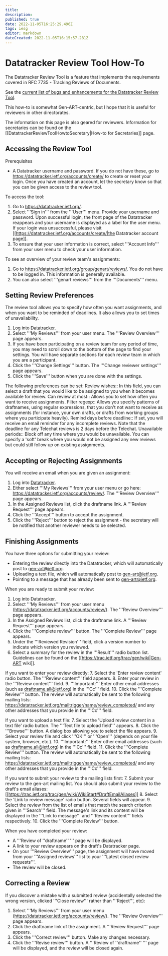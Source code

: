 ```yaml
---
title: 
description: 
published: true
date: 2022-11-05T16:25:29.496Z
tags: iesg
editor: markdown
dateCreated: 2022-11-05T16:15:57.281Z
---
```


# Datatracker Review Tool How-To 

The Datatracker Review Tool is a feature that implements the requirements covered in RFC 7735 - Tracking Reviews of Documents. 

See the [current list of bugs and enhancements for the Datatracker Review Tool](https://github.com/ietf-tools/datatracker).

This how-to is somewhat Gen-ART-centric, but I hope that it is useful for reviewers in other directorates. 

The information on this page is also geared for reviewers. Information for secretaries can be found on the [[DatatrackerReviewToolHowtoSecretary|How-to for Secretaries]] page.


## Accessing the Review Tool

Prerequisites
* A Datatracker username and password. If you do not have these, 
  go to https://datatracker.ietf.org/accounts/create/
  to create or reset your login. Once you have created an account, let the secretary know so that you can be given access to the review tool.

To access the tool:

1. Go to https://datatracker.ietf.org/.
2. Select '''Sign in''' from the '''User''' menu. Provide your username and password. Upon successful login, the front page of the Datatracker reappears and your username is displayed as a label for the user menu. If your login was unsuccessful, please visit [[https://datatracker.ietf.org/accounts/create/|the Datatracker account page]].
3. To ensure that your user information is correct, select '''Account Info''' from your user menu to check your user information.

To see an overview of your review team's assignments:

1. Go to https://datatracker.ietf.org/group/genart/reviews/. You do not have to be logged in. This information is generally available. 
2. You can also select '''genart reviews''' from the '''Documents''' menu. 

## Setting Review Preferences 

The review tool allows you to specify how often you want assignments, and when you want to be reminded of deadlines. It also allows you to set times of unavailability. 

1. Log into [Datatracker](https://datatracker.ietf.org/). 
2. Select '''My Reviews''' from your user menu. The '''Review Overview''' page appears. 
3. If you have been participating on a review team for any period of time, you may need to scroll down to the bottom of the page to find your settings. You will have separate sections for each review team in which you are a participant.  
4. Click the '''Change Settings''' button. The '''Change reviewer settings''' page appears. 
5. Click the '''Save''' button when you are done with the settings. 

The following preferences can be set:
 Review wishes::
  In this field, you can select a draft that you would like to be assigned to you when it becomes available for review. 
 Can review at most::
  Allows you to set how often you want to receive assignments. 
 Filter regexp::
  Allows you specify patterns of draftnames, using regular expressions, that you don't not want to receive as assignments (for instance, your own drafts, or drafts from working groups where you participate heavily). 
 Remind days before deadline::
  If set, you will receive an email reminder for any incomplete reviews. Note that the deadline for any Telechat reviews is 2 days before the Telechat. 
 Unavailable periods::
  Block off any time where you would be unavailable. You can specify a 'soft' break where you would not be assigned any new reviews but could still follow up on existing assignments. 



## Accepting or Rejecting Assignments

You will receive an email when you are given an assignment:

1. Log into [Datatracker](https://datatracker.ietf.org/). 
2. Either select '''My Reviews''' from your user menu or go here: https://datatracker.ietf.org/accounts/review/. The '''Review Overview''' page appears. 
3. In the Assigned Reviews list, click the draftname link. A '''Review Request''' page appears.
4. Click the '''Accept''' button to accept the assignment. 
5. Click the '''Reject''' button to reject the assignment - the secretary will be notified that another reviewer needs to be selected.


## Finishing Assignments

You have three options for submitting your review: 
* Entering the review directly into the Datatracker, which will automatically post to gen-art@ietf.org.
* Uploading a text file, which will automatically post to gen-art@ietf.org.
* Pointing to a message that has already been sent to gen-art@ietf.org.  

When you are ready to submit your review:

1. Log into Datatracker. 
2. Select '''My Reviews''' from your user menu (https://datatracker.ietf.org/accounts/review/). The '''Review Overview''' page appears. 
3. In the Assigned Reviews list, click the draftname link. A '''Review Request''' page appears.
4. Click the '''Complete review''' button. The '''Complete Review''' page appears. 
5. Under the '''Reviewed Revision''' field, click a version number to indicate which version you reviewed.
6. Select a summary for the review in the '''Result''' radio button list. Guidelines can be found on the [[https://trac.ietf.org/trac/gen/wiki|Gen-ART wiki]].

If you want to enter your review directly:
7. Select the 'Enter review content' radio button. The '''Review content''' field appears. 
8. Enter your review in the '''Review content''' field.
9. '''Important:''' Enter other email addresses (such as draftname.all@ietf.org) in the '''Cc''' field. 
10. Click the '''Complete Review''' button. The review will automatically be sent to the following mailing lists: https://datatracker.ietf.org/mailtrigger/name/review_completed/  and any other addresses that you provide in the '''Cc''' field.

If you want to upload a text file:
7. Select the 'Upload review content in a text file' radio button. The '''Text file to upload field''' appears.
8. Click the '''Browse''' button. A dialog box allowing you to select the file appears. 
9. Select your review file and click '''OK''' or '''Open''' (depends on your file system, browser, etc.).
10. '''Important:''' Enter other email addresses (such as draftname.all@ietf.org) in the '''Cc''' field. 
11. Click the '''Complete Review''' button. The review will automatically be sent to the following mailing lists: https://datatracker.ietf.org/mailtrigger/name/review_completed/  and any other addresses that you provide in the '''Cc''' field.  

If you want to submit your review to the mailing lists first:
7. Submit your review to the gen-art mailing list. You should also submit your review to the draft's email aliases: [[https://trac.ietf.org/trac/gen/wiki/WikiStart#DraftEmailAliases]]
8. Select the 'Link to review message' radio button. Several fields will appear.
9. Select the review from the list of emails that match the search criterion given in '''Search''' field. The message's link and its content will be displayed in the '''Link to message''' and '''Review content''' fields respectively. 
10. Click the '''Complete Review''' button.

When you have completed your review:
* A '''Review of ''draftname'' ''' page will be displayed.
* A link to your review appears on the draft's Datatracker page. 
* On your '''Review Overview''' page, the assignment will have moved from your '''Assigned reviews''' list to your '''Latest closed review requests'''.  
* The review will be closed. 

## Correcting a Review

If you discover a mistake with a submitted review (accidentally selected the wrong version, clicked '''Close review''' rather than '''Reject''', etc):
1. Select '''My Reviews''' from your user menu (https://datatracker.ietf.org/accounts/review/). The '''Review Overview''' page appears. 
2. Click the draftname link of the assignment. A '''Review Request''' page appears.
3. Click the '''Correct review''' button. Make any changes necessary. 
4. Click the '''Revise review''' button. A '''Review of ''draftname'' ''' page will be displayed, and the review will be closed again.


